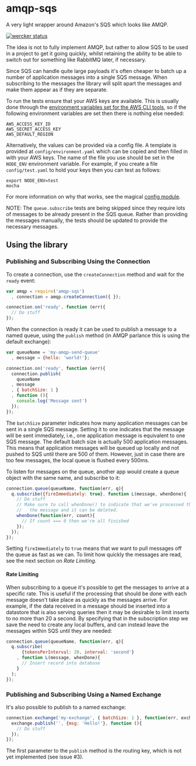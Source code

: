 amqp-sqs
========

A very light wrapper around Amazon's SQS which looks like AMQP.

[![wercker status](https://app.wercker.com/status/84d8fa255b376416e9eac46fd2e6c025/m/master "wercker status")](https://app.wercker.com/project/bykey/84d8fa255b376416e9eac46fd2e6c025)

The idea is not to fully implement AMQP, but rather to allow SQS to be used in a project to get it going quickly, whilst retaining the ability to be able to switch out for something like RabbitMQ later, if necessary.

Since SQS can handle quite large payloads it's often cheaper to batch up a number of application messages into a single SQS message. When subscribing to the messages the library will split apart the messages and make them appear as if they are separate.

To run the tests ensure that your AWS keys are available. This is usually done through the [environment variables set for the AWS CLI tools](http://docs.aws.amazon.com/cli/latest/userguide/cli-chap-getting-started.html#cli-environment), so if the following environment variables are set then there is nothing else needed:

```
AWS_ACCESS_KEY_ID
AWS_SECRET_ACCESS_KEY
AWS_DEFAULT_REGION
```

Alternatively, the values can be provided via a config file. A template is provided at `config/environment.yaml` which can be copied and then filled in with your AWS keys. The name of the file you use should be set in the `NODE_ENV` environment variable. For example, if you create a file `config/test.yaml` to hold your keys then you can test as follows:

```shell
export NODE_ENV=test
mocha
```

For more information on why that works, see the magical [config module](https://npmjs.org/package/config).

NOTE: The `queue.subscribe` tests are being skipped since they require lots of messages to be already present in the SQS queue. Rather than providing the messages manually, the tests should be updated to provide the necessary messages.

## Using the library

### Publishing and Subscribing Using the Connection

To create a connection, use the `createConnection` method and wait for the `ready` event:

```javascript
var amqp = require('amqp-sqs')
  , connection = amqp.createConnection({ });

connection.on('ready', function (err){
  // Do stuff
});
```

When the connection is ready it can be used to publish a message to a named queue, using the `publish` method (in AMQP parlance this is using the default exchange):

```javascript
var queueName = 'my-amqp-send-queue'
  , message = {hello: 'world!'};

connection.on('ready', function (err){
  connection.publish(
    queueName
  , message
  , { batchSize: 1 }
  , function (){
    console.log('Message sent')
  });
});
```

The `batchSize` parameter indicates how many application messages can be sent in a single SQS message. Setting it to one indicates that the message will be sent immediately, i.e., one application message is equivalent to one SQS message. The default batch size is actually 500 application messages. This means that application messages will be queued up locally and not pushed to SQS until there are 500 of them. However, just in case there are too few messages, the local queue is flushed every 500ms.

To listen for messages on the queue, another app would create a queue object with the same name, and subscribe to it:

```javascript
connection.queue(queueName, function(err, q){
  q.subscribe({fireImmediately: true}, function L(message, whenDone){
    // Do stuff
    // Make sure to call whenDone() to indicate that we've processed the
    //   the message and it can be deleted.
    whenDone(function(err, count){
      // If count === 0 then we're all finished
    });
  });
});
```

Setting `fireImmediately` to `true` means that we want to pull messages off the queue as fast as we can. To limit how quickly the messages are read, see the next section on _Rate Limiting_.

#### Rate Limiting

When subscribing to a queue it's possible to get the messages to arrive at a specific rate. This is useful if the processing that should be done with each message doesn't take place as quickly as the messages arrive. For example, if the data received in a message should be inserted into a datastore that is also serving queries then it may be desirable to limit inserts to no more than 20 a second. By specifying that in the subscription step we save the need to create any local buffers, and can instead leave the messages within SQS until they are needed:

```javascript
connection.queue(queueName, function(err, q){
  q.subscribe(
      {tokensPerInterval: 20, interval: 'second'}
    , function L(message, whenDone){
      // Insert record into database
    }
  );
});
```

### Publishing and Subscribing Using a Named Exchange

It's also possible to publish to a named exchange:

```javascript
connection.exchange('my-exchange', { batchSize: 1 }, function(err, exchange){
  exchange.publish('', {msg: 'Hello!'}, function (){
    // Do stuff
  });
});
```

The first parameter to the `publish` method is the routing key, which is not yet implemented (see issue #3).
